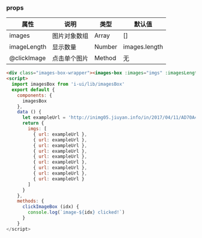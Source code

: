 <template>
  <article>
    <div class="images-box-wrapper"><images-box :images="imgs" :imagesLength="1" @clickImage="clickImageBox"></images-box></div>
    <div class="images-box-wrapper"><images-box :images="imgs" :imagesLength="2" @clickImage="clickImageBox"></images-box></div>
    <div class="images-box-wrapper"><images-box :images="imgs" :imagesLength="3" @clickImage="clickImageBox"></images-box></div>
    <div class="images-box-wrapper"><images-box :images="imgs" :imagesLength="4" @clickImage="clickImageBox"></images-box></div>
    <div class="images-box-wrapper"><images-box :images="imgs" :imagesLength="5" @clickImage="clickImageBox"></images-box></div>
    <div class="images-box-wrapper"><images-box :images="imgs" :imagesLength="6" @clickImage="clickImageBox"></images-box></div>
    <div class="images-box-wrapper"><images-box :images="imgs" :imagesLength="7" @clickImage="clickImageBox"></images-box></div>
    <div class="images-box-wrapper"><images-box :images="imgs" :imagesLength="8" @clickImage="clickImageBox"></images-box></div>
    <div class="images-box-wrapper"><images-box :images="imgs" @clickImage="clickImageBox"></images-box></div>
  </article>
</template>
<script>
  require('../../lib/theme-default/imagesBox.css')
  import imagesBox from '../../lib/imagesBox'
  export default {
    name: 'images-box-example',
    data () {
      let exampleUrl = 'http://inimg05.jiuyan.info/in/2017/04/11/AD70A4B2-A492-1E08-FEDC-E5B117D313B2-1rzMYEZj.jpg?imageMogr2/format/jpg/thumbnail/720x%3E/quality/80!' 
      return {
        imgs: [
          { url: exampleUrl },
          { url: exampleUrl },
          { url: exampleUrl },
          { url: exampleUrl },
          { url: exampleUrl },
          { url: exampleUrl },
          { url: exampleUrl },
          { url: exampleUrl },
          { url: exampleUrl }
        ]
      }
    },
    components: {
      imagesBox
    },
    methods: {
      clickImageBox (idx) {
        console.log(`image-${idx} clicked!`)
      } 
    }
  }
</script>
<style>
.images-box-wrapper {
  margin-bottom: 15px;
  width: 200px; 
  height: 200px; 
  overflow: hidden;
}
</style>

### props
 |属性 | 说明 | 类型 | 默认值 |
 |---  | --- | ---  | --- |
 |images  | 图片对象数组  | Array | [] | 
 |imageLength  | 显示数量  | Number | images.length | 
 |@clickImage  | 点击单个图片  | Method | 无 | 

``` html
<div class="images-box-wrapper"><images-box :images="imgs" :imagesLength="1" @clickImage="clickImageBox"></images-box></div>
<script>
  import imagesBox from 'i-ui/lib/imagesBox'
  export default {
    components: {
      imagesBox
    },
    data () {
      let exampleUrl = 'http://inimg05.jiuyan.info/in/2017/04/11/AD70A4B2-A492-1E08-FEDC-E5B117D313B2-1rzMYEZj.jpg?imageMogr2/format/jpg/thumbnail/720x%3E/quality/80!' 
      return {
        imgs: [
          { url: exampleUrl },
          { url: exampleUrl },
          { url: exampleUrl },
          { url: exampleUrl },
          { url: exampleUrl },
          { url: exampleUrl },
          { url: exampleUrl },
          { url: exampleUrl },
          { url: exampleUrl }
        ]
      }
    },
    methods: {
      clickImageBox (idx) {
        console.log(`image-${idx} clicked!`)
      }
    }
</script>
```

